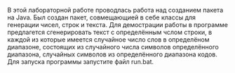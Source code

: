 В этой лабораторной работе проводлась работа над созданием пакета на Java. Был создан пакет, совмещающией в себе классы для генерации чисел, строк и текста. Для демострации работы в программе предлагется сгенерировать текст с определённым чслом строки, в каждой из которые имеется случайное число слов в определёном диапазоне, состоящих из случайного числа символов определённого диапазона, случайных символов из определённого диапазона кодов. Для запуска программы запустите файл run.bat.
